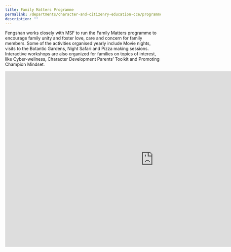 ```yaml
---
title: Family Matters Programme
permalink: /departments/character-and-citizenry-education-cce/programmes/family-matters-programme/
description: ""
---
```

<p>Fengshan works closely with MSF to run the Family Matters&nbsp;programme to encourage family unity and foster love, care and concern for family members. Some of the activities organised yearly include Movie nights, visits to the Botantic Gardens, Night Safari&nbsp;and Pizza making sessions. Interactive workshops are also organized for families on topics of interest, like Cyber-wellness, Character Development Parents&rsquo; Toolkit&nbsp;and&nbsp;Promoting Champion Mindset.</p>
<iframe src="https://docs.google.com/presentation/d/e/2PACX-1vQsrBBXX-NOPCLZ8jRurNlvIcd_wMTTOYEudxZqZ-DysLAyN06aGawUVsRBludMLaqLaZSb5E146pan/embed?start=false&loop=false&delayms=10000" frameborder="0" width="960" height="569" allowfullscreen="true"></iframe>
